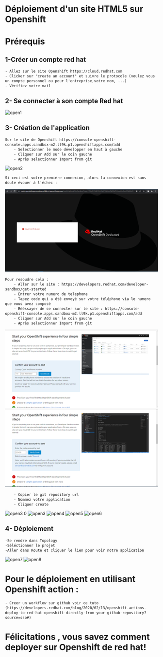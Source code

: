 # Déploiement d'un site HTML5 sur Openshift

# Prérequis

## 1-Créer un compte red hat
    
    - Allez sur le site Openshift https://cloud.redhat.com
    - Clicker sur "create an account" et suivre le protocole (voulez vous un compte personnel ou pour l'entreprise,votre nom, ...) 
    - Vérifiez votre mail
    
  
## 2- Se connecter à son compte Red hat
 ![open1](https://user-images.githubusercontent.com/72041096/157201004-31addcd3-4adf-439f-a01a-19723ef30ee7.JPG)




## 3- Création de l'application
    Sur le site de Openshift https://console-openshift-console.apps.sandbox-m2.ll9k.p1.openshiftapps.com/add
        - Selectionner le mode développer en haut à gauche 
        - Cliquer sur Add sur le coin gauche
        - Après selectionner Import from git
   ![open2](https://user-images.githubusercontent.com/72041096/157202556-21059c88-98dd-4ea9-8894-55609a74590a.JPG)
   
    Si ceci est votre première connexion, alors la connexion est sans doute évouer à l'échec : 
    
   ![open3](https://raw.githubusercontent.com/Sarobidy-23/Web/master/erreur%20devsandbox.png)
   
    Pour resoudre cela :
        - Aller sur le site : https://developers.redhat.com/developer-sandbox/get-started
        - Entrer votre numero de telephone
        - Tapez code qui a été envoyé sur votre téléphone via le numero que vous avez composé
        - Rééssayer de se connecter sur le site : https://console-openshift-console.apps.sandbox-m2.ll9k.p1.openshiftapps.com/add
        - Cliquer sur Add sur le coin gauche
        - Après selectionner Import from git
   ![open3](https://raw.githubusercontent.com/Sarobidy-23/Web/master/debuter%20devsandbox.png)
   ![open4](https://raw.githubusercontent.com/Sarobidy-23/Web/master/verifier%20sandbox.png)


        - Copier le git repository url
        - Nommez votre application
        - Cliquer create 
   ![open3 0](https://user-images.githubusercontent.com/72041096/157203977-d7238061-f0a0-4d76-bf84-ac3497eed955.JPG)
   ![open3](https://user-images.githubusercontent.com/72041096/157204003-a0052211-95d2-499f-b25e-88a99175cb03.JPG)
   ![open4](https://user-images.githubusercontent.com/72041096/157204017-6fdf5c69-3480-4cbb-bf92-87e46d14c9b8.JPG)
   ![open5](https://user-images.githubusercontent.com/72041096/157204050-154e24b5-27c6-4202-8cc8-7a0d9550fe49.JPG)
   ![open6](https://user-images.githubusercontent.com/72041096/157204066-f42c27d7-4f03-4aa2-b013-9f278f19aac9.JPG)



        

## 4- Déploiement 
    -Se rendre dans Topology
    -Séléctionner le projet
    -Aller dans Route et cliquer le lien pour voir notre application
  ![open7](https://user-images.githubusercontent.com/72041096/157205445-1e4a817d-e8fa-4993-801b-29b0bdcc34f1.JPG)
  ![open8](https://user-images.githubusercontent.com/72041096/157205452-fd996fbe-a2d3-4f9e-924c-b172d9e05d8e.JPG)






# Pour le déploiement en utilisant Openshift action :
    - Creer un workflow sur github voir ce tuto (https://developers.redhat.com/blog/2020/02/13/openshift-actions-deploy-to-red-hat-openshift-directly-from-your-github-repository?source=sso#)



# Félicitations , vous savez comment deployer sur Openshift de red hat!
